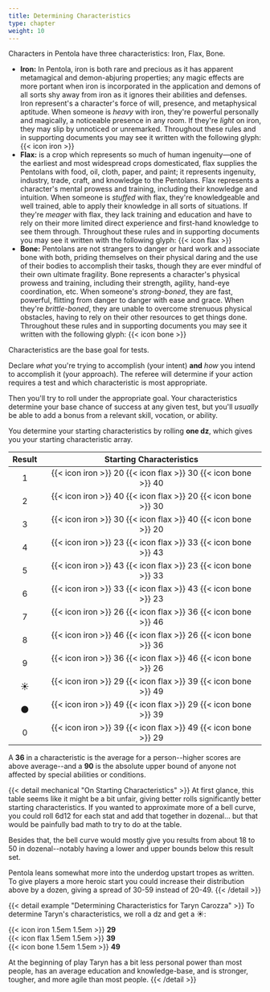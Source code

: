 ```yaml
---
title: Determining Characteristics
type: chapter
weight: 10
---
```


Characters in Pentola have three characteristics: Iron, Flax, Bone.

+ **Iron:** In Pentola, iron is both rare and precious as it has apparent metamagical and demon-abjuring properties; any magic effects are more portant when iron is incorporated in the application and demons of all sorts shy away from iron as it ignores their abilities and defenses.
  Iron represent's a character's force of will, presence, and metaphysical aptitude.
  When someone is _heavy_ with iron, they're powerful personally and magically, a noticeable presence in any room.
  If they're _light_ on iron, they may slip by unnoticed or unremarked.
  Throughout these rules and in supporting documents you may see it written with the following glyph: {{< icon iron >}}
+ **Flax:** is a crop which represents so much of human ingenuity—one of the earliest and most widespread crops domesticated, flax supplies the Pentolans with food, oil, cloth, paper, and paint; it represents ingenuity, industry, trade, craft, and knowledge to the Pentolans.
  Flax represents a character's mental prowess and training, including their knowledge and intuition.
  When someone is _stuffed_ with flax, they're knowledgeable and well trained, able to apply their knowledge in all sorts of situations.
  If they're _meager_ with flax, they lack training and education and have to rely on their more limited direct experience and first-hand knowledge to see them through.
  Throughout these rules and in supporting documents you may see it written with the following glyph: {{< icon flax >}}
+ **Bone:** Pentolans are not strangers to danger or hard work and associate bone with both, priding themselves on their physical daring and the use of their bodies to accomplish their tasks, though they are ever mindful of their own ultimate fragility.
  Bone represents a character's physical prowess and training, including their strength, agility, hand-eye coordination, etc.
  When someone's _strong-boned_, they are fast, powerful, flitting from danger to danger with ease and grace.
  When they're _brittle-boned_, they are unable to overcome strenuous physical obstacles, having to rely on their other resources to get things done.
  Throughout these rules and in supporting documents you may see it written with the following glyph: {{< icon bone >}}

Characteristics are the base goal for tests.

Declare _what_ you're trying to accomplish (your intent) **and** _how_ you intend to accomplish it (your approach).
The referee will determine if your action requires a test and which characteristic is most appropriate.

Then you'll try to roll under the appropriate goal.
Your characteristics determine your base chance of success at any given test, but you'll _usually_ be able to add a bonus from a relevant skill, vocation, or ability.

You determine your starting characteristics by rolling **one dz**, which gives you your starting characteristic array.

| Result | Starting Characteristics |
|:------:|:------------------------:|
| 1      | {{< icon iron >}} 20 {{< icon flax >}} 30 {{< icon bone >}} 40
| 2      | {{< icon iron >}} 40 {{< icon flax >}} 20 {{< icon bone >}} 30
| 3      | {{< icon iron >}} 30 {{< icon flax >}} 40 {{< icon bone >}} 20
| 4      | {{< icon iron >}} 23 {{< icon flax >}} 33 {{< icon bone >}} 43
| 5      | {{< icon iron >}} 43 {{< icon flax >}} 23 {{< icon bone >}} 33
| 6      | {{< icon iron >}} 33 {{< icon flax >}} 43 {{< icon bone >}} 23
| 7      | {{< icon iron >}} 26 {{< icon flax >}} 36 {{< icon bone >}} 46
| 8      | {{< icon iron >}} 46 {{< icon flax >}} 26 {{< icon bone >}} 36
| 9      | {{< icon iron >}} 36 {{< icon flax >}} 46 {{< icon bone >}} 26
| ☀️️️️️️️     | {{< icon iron >}} 29 {{< icon flax >}} 39 {{< icon bone >}} 49
| 🌑     | {{< icon iron >}} 49 {{< icon flax >}} 29 {{< icon bone >}} 39
| 0      | {{< icon iron >}} 39 {{< icon flax >}} 49 {{< icon bone >}} 29

A **36** in a characteristic is the average for a person--higher scores are above average--and a **90** is the absolute upper bound of anyone not affected by special abilities or conditions.

{{< detail mechanical "On Starting Characteristics" >}}
At first glance, this table seems like it might be a bit unfair, giving better rolls significantly better starting characteristics.
If you wanted to approximate more of a bell curve, you could roll 6d12 for each stat and add that together in dozenal... but that would be painfully bad math to try to do at the table.

Besides that, the bell curve would mostly give you results from about 18 to 50 in dozenal--notably having a lower and upper bounds below this result set.

Pentola leans somewhat more into the underdog upstart tropes as written.
To give players a more heroic start you could increase their distribution above by a dozen, giving a spread of 30-59 instead of 20-49.
{{< /detail >}}

{{< detail example "Determining Characteristics for Taryn Carozza" >}}
To determine Taryn's characteristics, we roll a dz and get a ☀️️️️️️️:

{{< icon iron 1.5em 1.5em >}} <strong>29</strong> <br />
{{< icon flax 1.5em 1.5em >}} <strong>39</strong> <br />
{{< icon bone 1.5em 1.5em >}} <strong>49</strong>

At the beginning of play Taryn has a bit less personal power than most people, has an average education and knowledge-base, and is stronger, tougher, and more agile than most people.
{{< /detail >}}

